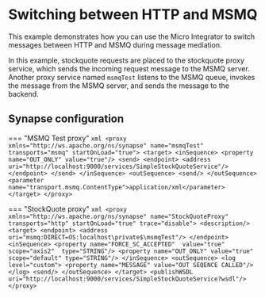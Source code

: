 # Switching between HTTP and MSMQ

This example demonstrates how you can use the Micro Integrator to switch messages between HTTP and MSMQ during message mediation.

In this example, stockquote requests are placed to the stockquote proxy service, which sends the incoming request message to the MSMQ server. Another proxy service named `msmqTest` listens to the MSMQ queue, invokes the message from the MSMQ server, and sends the message to the backend. 

## Synapse configuration

=== "MSMQ Test proxy"
    ```xml
    <proxy xmlns="http://ws.apache.org/ns/synapse" name="msmqTest" transports="msmq" startOnLoad="true">
        <target>
            <inSequence>
                <property name="OUT_ONLY" value="true"/>
                <send>
                    <endpoint>
                        <address uri="http://localhost:9000/services/SimpleStockQuoteService"/>
                    </endpoint>
                </send>
            </inSequence>
            <outSequence>
                <send/>
            </outSequence>
            <parameter name="transport.msmq.ContentType">application/xml</parameter>
        </target>
    </proxy>
    ```

=== "StockQuote proxy"
    ```xml
    <proxy xmlns="http://ws.apache.org/ns/synapse" name="StockQuoteProxy" transports="http" startOnLoad="true" trace="disable">
        <description/>
        <target>
            <endpoint>
            <address uri="msmq:DIRECT=OS:localhost\private$\msmqTest"/>
            </endpoint>
            <inSequence>
            <property name="FORCE_SC_ACCEPTED"  value="true"  scope="axis2"  type="STRING"/>
            <property name="OUT_ONLY" value="true" scope="default" type="STRING"/>
            </inSequence>
        <outSequence>
            <log level="custom">
                <property name="MESSAGE" value="OUT SEQENCE CALLED"/>
            </log>
            <send/>
            </outSequence>
        </target>
        <publishWSDL uri="http://localhost:9000/services/SimpleStockQuoteService?wsdl"/>
    </proxy>
    ```

<!--
## Build and run

**Prerequisites:**

!!! Info
    Make sure that the given MSMQ sample is ONLY working on windows environment, since it invokes Microsoft C++ API for MSMQ via JNI invocation.

-   Start the Axis2 server and deploy the SimpleStockQuoteService (Refer
    steps above).

-   Download the
    `                       axis2-transport-msmq-2.0.0-wso2v2.jar                     `
    file and add it to the `           <EI_HOME>/dropins          `
    directory. This file provides the JNI invocation required by MSMQ
    bridging.

-   Please make sure MQ is installed and running. For more information
    please refer <http://msdn.microsoft.com/en-us/library/aa967729.aspx>
    .

-   Make sure that you have installed Visual C++ 2008 (VC9), it works
    with Microsoft Visual Studio 2008 Express.

For a default MSMQ v4.0 installation, you may place following in the
Axis2 transport sender/ listener configuration at
`         repository/conf/axis2/axis2.xml        ` as,

```xml
<transportSender name="msmq"class="org.apache.axis2.transport.msmq.MSMQSender"/>
<transportReceiver name="msmq" class="org.apache.axis2.transport.msmq.MSMQListener">    
    <parameter name="msmq.receiver.host" locked="false">localhost</parameter>
</transportReceiver>
```

Invoke the sample as follows,

``` java
ant stockquote -Daddurl=http://localhost:8280/services/StockQuoteProxy -Dmode=placeorder -Dsymbol=MSFT
```

The sample Axis2 server console will print a message indicating that it
has accepted the order as follows,

``` java
Accepted order for : 18406 stocks of MSFT at $ 83.58806051152119
```

Above samples works as follows,
-->